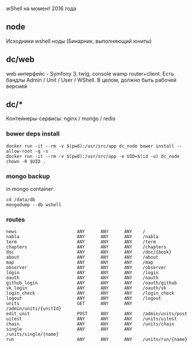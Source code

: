 wShell на момент 2016 года

## node
Исходники wshell ноды (Бинарник, выполняющий юниты)

## dc/web
web интерфейс - Symfony 3, twig, console wamp router+client.
Есть бандлы Admin / Unit / User / WShell.
В целом, должно быть рабочей версией

## dc/*

Контейнеры-сервисы: nginx / mongo / redis

### bower deps install

    docker run -it --rm -v $(pwd):/usr/src/app dc_node bower install --allow-root -q -s
    docker run -it --rm -v $(pwd):/usr/src/app -e UID=$(id -u) dc_node chown -R $UID .

### mongo backup
in mongo container:

    cd /data/db
    mongodump --db wshell

### routes

    news                       ANY      ANY      ANY    /
    nabla                      ANY      ANY      ANY    /nabla
    term                       ANY      ANY      ANY    /term
    chapters                   ANY      ANY      ANY    /chapters
    doc                        ANY      ANY      ANY    /doc/{book}
    about                      ANY      ANY      ANY    /about
    map                        ANY      ANY      ANY    /map
    observer                   ANY      ANY      ANY    /observer
    login                      ANY      ANY      ANY    /login
    oauth                      ANY      ANY      ANY    /oauth
    github_login               ANY      ANY      ANY    /oauth/github
    vk_login                   ANY      ANY      ANY    /oauth/vk
    login_check                ANY      ANY      ANY    /login_check
    logout                     ANY      ANY      ANY    /logout
    units                      GET      ANY      ANY    /admin/units/{unitId}
    edit_unit                  POST     ANY      ANY    /admin/units/post
    uitest                     ANY      ANY      ANY    /units/uitest
    chain                      ANY      ANY      ANY    /units/chain
    single                     ANY      ANY      ANY    /units/single/{name}
    run                        ANY      ANY      ANY    /units/run/{name}